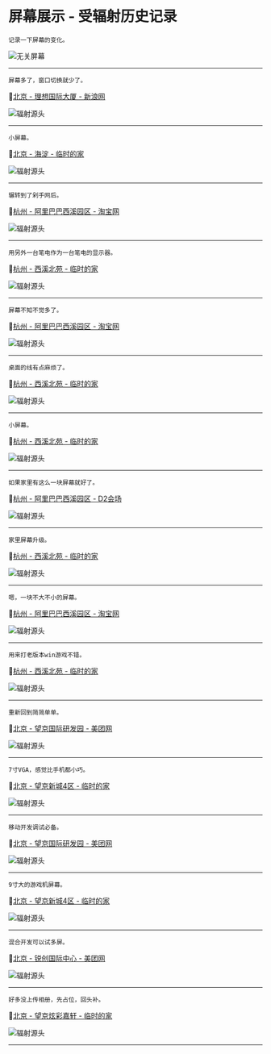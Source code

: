 # 屏幕展示 - 受辐射历史记录

    记录一下屏幕的变化。
  
![无关屏幕](./assets/device/display-0.jpg)

---

    屏幕多了，窗口切换就少了。

📍[北京 - 理想国际大厦 - 新浪网](http://weibo.com/1220149481/A77C7caD1)

![辐射源头](./assets/device/display-1.jpg)

---

    小屏幕。

📍[北京 - 海淀 - 临时的家](http://weibo.com/1220149481/AtQHR3c7x)

![辐射源头](./assets/device/display-1-2.jpg)

---

    辗转到了剁手网后。

📍[杭州 - 阿里巴巴西溪园区 - 淘宝网](http://weibo.com/1220149481/AzUoFgvXG)

![辐射源头](./assets/device/display-2.jpg)

---

    用另外一台笔电作为一台笔电的显示器。

📍[杭州 - 西溪北苑 - 临时的家](http://weibo.com/1220149481/B53AoaFT8)

![辐射源头](./assets/device/display-3.jpg)

---

    屏幕不知不觉多了。

📍[杭州 - 阿里巴巴西溪园区 - 淘宝网](http://weibo.com/1220149481/B7M6MzOMu)

![辐射源头](./assets/device/display-4.jpg)

---

	桌面的线有点麻烦了。

📍[杭州 - 西溪北苑 - 临时的家](http://weibo.com/1220149481/B9aqBzmIb)

![辐射源头](./assets/device/display-5.jpg)

---

	小屏幕。

📍[杭州 - 西溪北苑 - 临时的家](http://weibo.com/1220149481/BnVq23imb)

![辐射源头](./assets/device/display-6.jpg)

---

	如果家里有这么一块屏幕就好了。

📍[杭州 - 阿里巴巴西溪园区 - D2会场](http://weibo.com/1220149481/Bt37ertHZ)

![辐射源头](./assets/device/display-7.jpg)

---

	家里屏幕升级。

📍[杭州 - 西溪北苑 - 临时的家](http://weibo.com/1220149481/Bw8942nDm)

![辐射源头](./assets/device/display-8.jpg)

---

	嗯，一块不大不小的屏幕。

📍[杭州 - 阿里巴巴西溪园区 - 淘宝网](http://weibo.com/1220149481/BEsn98nFc)

![辐射源头](./assets/device/display-9.jpg)

---

	用来打老版本win游戏不错。

📍[杭州 - 西溪北苑 - 临时的家](http://weibo.com/1220149481/C2ioDmEDl)

![辐射源头](./assets/device/display-9-2.jpg)

---

	重新回到简简单单。

📍[北京 - 望京国际研发园 - 美团网](http://weibo.com/1220149481/Chl3MgM7G)

![辐射源头](./assets/device/display-10.jpg)

---

	7寸VGA，感觉比手机都小巧。

📍[北京 - 望京新城4区 - 临时的家](http://weibo.com/1220149481/CnK6o59Zj)

![辐射源头](./assets/device/display-11.jpg)

---

	移动开发调试必备。

📍[北京 - 望京国际研发园 - 美团网](http://weibo.com/1220149481/CplTAmjxS)

![辐射源头](./assets/device/display-12.jpg)

---

	9寸大的游戏机屏幕。

📍[北京 - 望京新城4区 - 临时的家](http://weibo.com/1220149481/D03DtFCMc)

![辐射源头](./assets/device/display-13.jpg)

---

	混合开发可以试多屏。

📍[北京 - 锐创国际中心 - 美团网](http://weibo.com/1220149481/DmA3EgL1J)

![辐射源头](./assets/device/display-14.jpg)

---

	好多没上传相册，先占位，回头补。

📍[北京 - 望京炫彩嘉轩 - 临时的家](#)

![辐射源头](./assets/device/lg-34um68-p.png)

---


